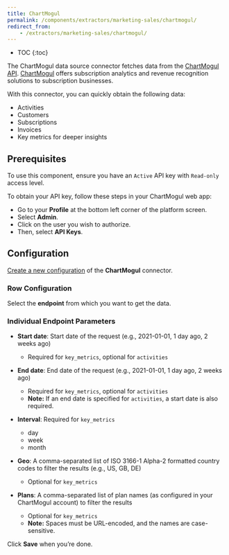 ```yaml
---
title: ChartMogul
permalink: /components/extractors/marketing-sales/chartmogul/
redirect_from:
    - /extractors/marketing-sales/chartmogul/
---
```


* TOC
{:toc}

The ChartMogul data source connector fetches data from the [ChartMogul API](https://dev.chartmogul.com/). [ChartMogul](https://chartmogul.com/) offers subscription analytics and 
revenue recognition solutions to subscription businesses. 

With this connector, you can quickly obtain the following data:

- Activities
- Customers
- Subscriptions
- Invoices
- Key metrics for deeper insights

## Prerequisites
To use this component, ensure you have an `Active` API key with `Read-only` access level.

To obtain your API key, follow these steps in your ChartMogul web app:

- Go to your **Profile** at the bottom left corner of the platform screen.
- Select **Admin**.
- Click on the user you wish to authorize.
- Then, select **API Keys**.

## Configuration
[Create a new configuration](/components/#creating-component-configuration) of the **ChartMogul** connector.

### Row Configuration

Select the **endpoint** from which you want to get the data.

### Individual Endpoint Parameters

- **Start date**: Start date of the request (e.g., 2021-01-01, 1 day ago, 2 weeks ago)
    -  Required for `key_metrics`, optional for `activities`
      
- **End date**: End date of the request (e.g., 2021-01-01, 1 day ago, 2 weeks ago)
    - Required for `key_metrics`, optional for `activities`
    - **Note:** If an end date is specified for `activities`, a start date is also required.
  
- **Interval**: Required for `key_metrics`
    - day
    - week
    - month
     
- **Geo**: A comma-separated list of ISO 3166-1 Alpha-2 formatted country codes to filter the results (e.g., US, GB, DE)
    - Optional for `key_metrics`
        
- **Plans**: A comma-separated list of plan names (as configured in your ChartMogul account) to filter the results
    - Optional for `key_metrics`
    - **Note:** Spaces must be URL-encoded, and the names are case-sensitive.

Click **Save** when you’re done.
